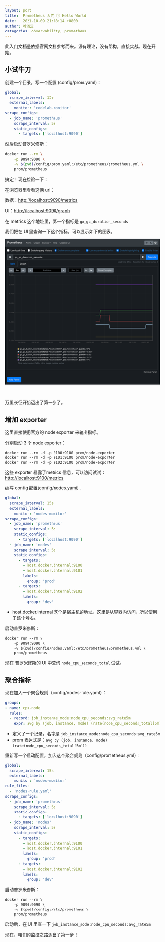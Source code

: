 ```yaml
---
layout: post
title:  Prometheus 入门 ① Hello World
date:   2021-10-09 21:08:14 +0800
author: 啤酒云
categories: observability, prometheus
---
```


此入门文档是依据官网文档参考而来。没有理论，没有架构，直接实战。现在开始。

## 小试牛刀

创建一个目录，写一个配置 (config/prom.yaml)：

```yaml
global:
  scrape_interval: 15s 
  external_labels:
    monitor: 'codelab-monitor'
scrape_configs:
  - job_name: 'prometheus'
    scrape_interval: 5s
    static_configs:
      - targets: ['localhost:9090']
```

然后启动普罗米修斯：

```bash
docker run --rm \
    -p 9090:9090 \
    -v $(pwd)/config/prom.yaml:/etc/prometheus/prometheus.yml \
    prom/prometheus
```

搞定！现在检验一下：

在浏览器里看看这俩 url：

数据：[http://localhost:9090/metrics](http://localhost:9090/metrics)

UI：[http://localhost:9090/graph](http://localhost:9090/graph)

在 metrics 这个地址里，第一个指标是 `go_gc_duration_seconds`

我们把在 UI 里查询一下这个指标，可以显示如下的图表。

![Prom UI](/assets/posts/observability/prom01.png)

​

万里长征开始迈出了第一步了。

## 增加 exporter

这里直接使用官方的 node exporter 来输出指标。

分别启动 3 个 node exporter：

```shell
docker run --rm -d -p 9100:9100 prom/node-exporter
docker run --rm -d -p 9101:9100 prom/node-exporter
docker run --rm -d -p 9102:9100 prom/node-exporter
```

这些 exporter 暴露了metrics 信息，可以访问试试：[http://localhost:9100/metrics](http://localhost:9100/metrics)

编写 config 配置(config/nodes.yaml)：

```yaml
global:
  scrape_interval: 15s
  external_labels:
    monitor: 'nodes-monitor'
scrape_configs:
  - job_name: 'prometheus'
    scrape_interval: 5s
    static_configs:
      - targets: ['localhost:9090']
  - job_name: 'nodes'
    scrape_interval: 5s
    static_configs:
      - targets:
        - host.docker.internal:9100
        - host.docker.internal:9101
        labels:
          group: 'prod'
      - targets:
        - host.docker.internal:9102
        labels:
          group: 'dev'
```

- host.docker.internal 这个是宿主机的地址。这里是从容器内访问，所以使用了这个域名。

启动普罗米修斯：

```shell
docker run --rm \
    -p 9090:9090 \
    -v $(pwd)/config/nodes.yaml:/etc/prometheus/prometheus.yml \
    prom/prometheus
```

现在 普罗米修斯的 UI 中查询 `node_cpu_seconds_total` 试试。

## 聚合指标

现在加入一个聚合规则（config/nodes-rule.yaml）：

```yaml
groups:
- name: cpu-node
  rules:
  - record: job_instance_mode:node_cpu_seconds:avg_rate5m
    expr: avg by (job, instance, mode) (rate(node_cpu_seconds_total[5m]))
```

- 定义了一个记录，名字是 `job_instance_mode:node_cpu_seconds:avg_rate5m`
- prom 表达式是：`avg by (job, instance, mode) (rate(node_cpu_seconds_total[5m]))`

重新写一个启动配置，加入这个聚合规则（config/prometheus.yml）：

```yaml
global:
  scrape_interval: 15s
  external_labels:
    monitor: 'nodes-monitor'
rule_files:
  - 'nodes-rule.yaml'
scrape_configs:
  - job_name: 'prometheus'
    scrape_interval: 5s
    static_configs:
      - targets: ['localhost:9090']
  - job_name: 'nodes'
    scrape_interval: 5s
    static_configs:
      - targets:
        - host.docker.internal:9100
        - host.docker.internal:9101
        labels:
          group: 'prod'
      - targets:
        - host.docker.internal:9102
        labels:
          group: 'dev'
```

启动普罗米修斯：

```shell
docker run --rm \
    -p 9090:9090 \
    -v $(pwd)/config:/etc/prometheus \
    prom/prometheus
```

启动后，在 UI 里查一下 `job_instance_mode:node_cpu_seconds:avg_rate5m`

现在，咱们的监控之路迈出了第一步！

​
